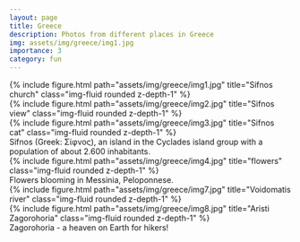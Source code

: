 ```yaml
---
layout: page
title: Greece
description: Photos from different places in Greece
img: assets/img/greece/img1.jpg
importance: 3
category: fun
---
```


<div class="row">
    <div class="col-sm mt-3 mt-md-0">
        {% include figure.html path="assets/img/greece/img1.jpg" title="Sifnos church" class="img-fluid rounded z-depth-1" %}
    </div>
    <div class="col-sm mt-3 mt-md-0">
        {% include figure.html path="assets/img/greece/img2.jpg" title="Sifnos view" class="img-fluid rounded z-depth-1" %}
    </div>
    <div class="col-sm mt-3 mt-md-0">
        {% include figure.html path="assets/img/greece/img3.jpg" title="Sifnos cat" class="img-fluid rounded z-depth-1" %}
    </div>
</div>
<div class="caption">
    Sifnos (Greek: Σίφνος), an island in the Cyclades island group with a population of about 2.600 inhabitants.
</div>
<div class="row">
    <div class="col-sm mt-3 mt-md-0">
        {% include figure.html path="assets/img/greece/img4.jpg" title="flowers" class="img-fluid rounded z-depth-1" %}
    </div>
</div>
<div class="caption">
    Flowers blooming in Messinia, Peloponnese.
</div>


<div class="row justify-content-sm-center">
    <div class="col-sm-4 mt-3 mt-md-0">
        {% include figure.html path="assets/img/greece/img7.jpg" title="Voidomatis river" class="img-fluid rounded z-depth-1" %}
    </div>
    <div class="col-sm-4 mt-3 mt-md-0">
        {% include figure.html path="assets/img/greece/img8.jpg" title="Aristi Zagorohoria" class="img-fluid rounded z-depth-1" %}
    </div>
</div>
<div class="caption">
    Zagorohoria - a heaven on Earth for hikers!
</div>

